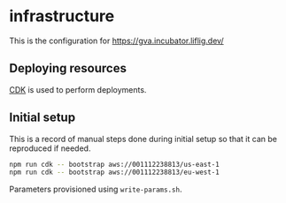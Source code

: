 # infrastructure

This is the configuration for https://gva.incubator.liflig.dev/

## Deploying resources

[CDK](https://github.com/aws/aws-cdk) is used to perform deployments.

## Initial setup

This is a record of manual steps done during initial setup so
that it can be reproduced if needed.

```bash
npm run cdk -- bootstrap aws://001112238813/us-east-1
npm run cdk -- bootstrap aws://001112238813/eu-west-1
```

Parameters provisioned using `write-params.sh`.
